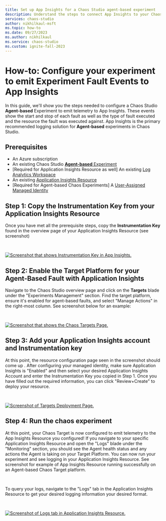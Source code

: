 ```yaml
---
title: Set up App Insights for a Chaos Studio agent-based experiment
description: Understand the steps to connect App Insights to your Chaos Studio Agent-Based Experiment
services: chaos-studio
author: nikhilkaul-msft
ms.topic: how-to
ms.date: 09/27/2023
ms.author: nikhilkaul
ms.service: chaos-studio
ms.custom: ignite-fall-2023
---
```

# How-to: Configure your experiment to emit Experiment Fault Events to App Insights
In this guide, we'll show you the steps needed to configure a Chaos Studio **Agent-based** Experiment to emit telemetry to App Insights. These events show the start and stop of each fault as well as the type of fault executed and the resource the fault was executed against. App Insights is the primary recommended logging solution for **Agent-based** experiments in Chaos Studio.

## Prerequisites
- An Azure subscription
- An existing Chaos Studio [**Agent-based** Experiment](chaos-studio-tutorial-agent-based-portal.md)
- [Required for Application Insights Resource as well] An existing [Log Analytics Workspace](../azure-monitor/logs/quick-create-workspace.md)
- An existing [Application Insights Resource](../azure-monitor/app/create-workspace-resource.md)
- [Required for Agent-based Chaos Experiments] A [User-Assigned Managed Identity](../active-directory/managed-identities-azure-resources/how-manage-user-assigned-managed-identities.md)

## Step 1: Copy the Instrumentation Key from your Application Insights Resource
Once you have met all the prerequisite steps, copy the **Instrumentation Key** found in the overview page of your Application Insights Resource (see screenshot)

<br/>

[![Screenshot that shows Instrumentation Key in App Insights.](images/step1a-app-insights.png)](images/step1a-app-insights.png#lightbox)

## Step 2: Enable the Target Platform for your Agent-Based Fault with Application Insights
Navigate to the Chaos Studio overview page and click on the **Targets** blade under the "Experiments Management" section. Find the target platform, ensure it's enabled for agent-based faults, and select "Manage Actions" in the right-most column. See screenshot below for an example:
<br/>

<br/>

[![Screenshot that shows the Chaos Targets Page.](images/step2a-app-insights.png)](images/step2a-app-insights.png#lightbox)

## Step 3: Add your Application Insights account and Instrumentation key
At this point, the resource configuration page seen in the screenshot should come up . After configuring your managed identity, make sure Application Insights is "Enabled" and then select your desired Application Insights Account and enter the Instrumentation Key you copied in Step 1. Once you have filled out the required information, you can click "Review+Create" to deploy your resource. 

<br/>

[![Screenshot of Targets Deployment Page.](images/step3a-app-insights.png)](images/step3a-app-insights.png#lightbox)

## Step 4: Run the chaos experiment
At this point, your Chaos Target is now configured to emit telemetry to the App Insights Resource you configured! If you navigate to your specific Application Insights Resource and open the "Logs" blade under the "Monitoring" section, you should see the Agent health status and any actions the Agent is taking on your Target Platform. You can now run your experiment and see logging in your Application Insights Resource. See screenshot for example of App Insights Resource running successfully on an Agent-based Chaos Target platform. 

<br/>

To query your logs, navigate to the "Logs" tab in the Application Insights Resource to get your desired logging information your desired format.

<br/>

[![Screenshot of Logs tab in Application Insights Resource.](images/step4a-app-insights.png)](images/step4a-app-insights.png#lightbox)
